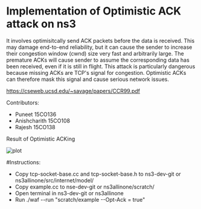 # Implementation of Optimistic ACK attack on ns3
It involves optimisitcally send ACK packets before the data is received. This may damage end-to-end reliability, but it can cause the sender to increase their congestion window (cwnd) size very fast and arbitrarily large. The premature ACKs will cause sender to assume the corresponding data has been received, even if it is still in flight. This attack is particularly dangerous because missing ACKs are TCP's signal for congestion. Optimistic ACKs can therefore mask this signal and cause serious network issues.

https://cseweb.ucsd.edu/~savage/papers/CCR99.pdf


Contributors: 
* Puneet 15CO136
* Anishcharith 15CO108
* Rajesh 15CO138

Result of Optimistic ACKing

![plot](https://github.com/pun97/Optimistic-ACKing-Attack/blob/master/plot.png)

#Instructions:

* Copy tcp-socket-base.cc and tcp-socket-base.h to ns3-dev-git or ns3allinone/src/internet/model/
* Copy example.cc to nse-dev-git or ns3allinone/scratch/
* Open terminal in ns3-dev-git or ns3allinone
* Run ./waf --run "scratch/example --Opt-Ack = true"
